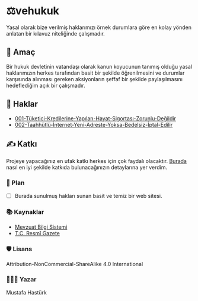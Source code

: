 # ⚖️vehukuk

Yasal olarak bize verilmiş haklarımızı örnek durumlara göre en kolay yönden anlatan bir kılavuz niteliğinde çalışmadır.

## 💬 Amaç
Bir hukuk devletinin vatandaşı olarak kanun koyucunun tanımış olduğu yasal haklarımızın herkes tarafından basit bir şekilde öğrenilmesini ve durumlar karşısında alınması gereken aksiyonların şeffaf bir şekilde paylaşılmasını hedeflediğim açık bir çalışmadır.

## 📜 Haklar
 - [001-Tüketici-Kredilerine-Yapılan-Hayat-Sigortası-Zorunlu-Değildir](Haklar/001-T%C3%BCketici-Kredilerine-Yap%C4%B1lan-Hayat-Sigortas%C4%B1-Zorunlu-De%C4%9Fildir.md)
 - [002-Taahhütlü-İnternet-Yeni-Adreste-Yoksa-Bedelsiz-İptal-Edilir](Haklar/002-Taahhütlü-İnternet-Yeni-Adreste-Yoksa-Bedelsiz-İptal-Edilir.md)

## ✍️ Katkı
Projeye yapacağınız en ufak katkı herkes için çok faydalı olacaktır. [Burada](CONTRIBUTING.md) nasıl en iyi şekilde katkıda bulunacağınızın detaylarına yer verdim.

### 🧭 Plan
 - [ ] Burada sunulmuş hakları sunan basit ve temiz bir web sitesi.

### 📚 Kaynaklar
 - [Mevzuat Bilgi Sistemi](https://www.mevzuat.gov.tr/)
 - [T.C. Resmî Gazete](https://www.resmigazete.gov.tr/)

### 🛡️ Lisans
Attribution-NonCommercial-ShareAlike 4.0 International

### 👨🏼‍💻 Yazar
Mustafa Hastürk
